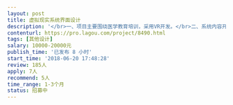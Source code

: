 ```yaml
---                
layout: post       
title: 虚拟现实系统界面设计           
description: '</br>一、项目主要围绕医学教育培训，采用VR开发。</br>二、系统内容开发和场景设计基本完成。</br>三、任务需求</br>1、配合开发团队完成系统的界面优化、风格控制、交互设计。</br>2、完成系统的场景优化设计。</br>3、完成系统上线前的测试优化、场景优化。</br>'     
contenturl: https://pro.lagou.com/project/8490.html      
tags: [其他设计]            
salary: 10000-20000元          
publish_time: '已发布 8 小时'         
start_time: '2018-06-20 17:48:28'           
review: 185人                   
apply: 7人                   
recommend: 5人                   
time_range: 1-3个月              
status: 招募中                  
---                 
```

